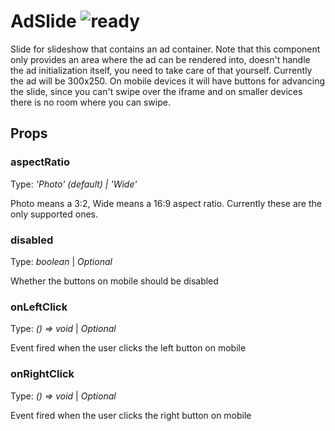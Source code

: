 # AdSlide ![ready](status-images/ready.svg)

Slide for slideshow that contains an ad container. Note that this component only provides an area where the ad can be rendered into, doesn't handle the ad initialization itself, you need to take care of that yourself. Currently the ad will be 300x250.
On mobile devices it will have buttons for advancing the slide, since you can't swipe over the iframe and on smaller devices there is no room where you can swipe.

<!-- STORY -->

## Props

### aspectRatio

Type: _'Photo' (default) | 'Wide'_

Photo means a 3:2, Wide means a 16:9 aspect ratio. Currently these are the only supported ones.

### disabled

Type: _boolean_ | _Optional_

Whether the buttons on mobile should be disabled

### onLeftClick

Type: _() => void_ | _Optional_

Event fired when the user clicks the left button on mobile

### onRightClick

Type: _() => void_ | _Optional_

Event fired when the user clicks the right button on mobile
